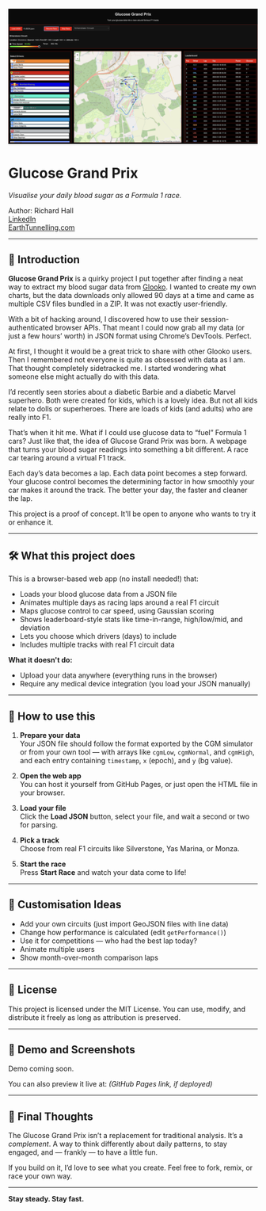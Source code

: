 ![Glucose Grand Prix](images/Glucose-grand-prix.png)
# Glucose Grand Prix  
*Visualise your daily blood sugar as a Formula 1 race.*

Author: Richard Hall  
[LinkedIn](https://www.linkedin.com/in/rilhia/)  
[EarthTunnelling.com](https://earthtunnelling.com)

---

## 📖 Introduction

**Glucose Grand Prix** is a quirky project I put together after finding a neat way to extract my blood sugar data from [Glooko](https://glooko.com/). I wanted to create my own charts, but the data downloads only allowed 90 days at a time and came as multiple CSV files bundled in a ZIP. It was not exactly user-friendly.

With a bit of hacking around, I discovered how to use their session-authenticated browser APIs. That meant I could now grab all my data (or just a few hours’ worth) in JSON format using Chrome’s DevTools. Perfect.

At first, I thought it would be a great trick to share with other Glooko users. Then I remembered not everyone is quite as obsessed with data as I am. That thought completely sidetracked me. I started wondering what someone else might actually do with this data.

I’d recently seen stories about a diabetic Barbie and a diabetic Marvel superhero. Both were created for kids, which is a lovely idea. But not all kids relate to dolls or superheroes. There are loads of kids (and adults) who are really into F1.

That’s when it hit me. What if I could use glucose data to “fuel” Formula 1 cars? Just like that, the idea of Glucose Grand Prix was born. A webpage that turns your blood sugar readings into something a bit different. A race car tearing around a virtual F1 track.

Each day’s data becomes a lap. Each data point becomes a step forward. Your glucose control becomes the determining factor in how smoothly your car makes it around the track. The better your day, the faster and cleaner the lap.

This project is a proof of concept. It'll be open to anyone who wants to try it or enhance it. 

---

## 🛠️ What this project does

This is a browser-based web app (no install needed!) that:

- Loads your blood glucose data from a JSON file  
- Animates multiple days as racing laps around a real F1 circuit  
- Maps glucose control to car speed, using Gaussian scoring  
- Shows leaderboard-style stats like time-in-range, high/low/mid, and deviation  
- Lets you choose which drivers (days) to include  
- Includes multiple tracks with real F1 circuit data

**What it doesn't do:**

- Upload your data anywhere (everything runs in the browser)  
- Require any medical device integration (you load your JSON manually)

---

## 🚀 How to use this

1. **Prepare your data**  
   Your JSON file should follow the format exported by the CGM simulator or from your own tool — with arrays like `cgmLow`, `cgmNormal`, and `cgmHigh`, and each entry containing `timestamp`, `x` (epoch), and `y` (bg value).

2. **Open the web app**  
   You can host it yourself from GitHub Pages, or just open the HTML file in your browser.

3. **Load your file**  
   Click the **Load JSON** button, select your file, and wait a second or two for parsing.

4. **Pick a track**  
   Choose from real F1 circuits like Silverstone, Yas Marina, or Monza.

5. **Start the race**  
   Press **Start Race** and watch your data come to life!

---

## 🎯 Customisation Ideas

- Add your own circuits (just import GeoJSON files with line data)  
- Change how performance is calculated (edit `getPerformance()`)  
- Use it for competitions — who had the best lap today?  
- Animate multiple users  
- Show month-over-month comparison laps  

---

## 📝 License

This project is licensed under the MIT License. You can use, modify, and distribute it freely as long as attribution is preserved.

---

## 🧪 Demo and Screenshots

Demo coming soon.

You can also preview it live at: *(GitHub Pages link, if deployed)*

---

## 🧠 Final Thoughts

The Glucose Grand Prix isn’t a replacement for traditional analysis. It’s a *complement*. A way to think differently about daily patterns, to stay engaged, and — frankly — to have a little fun.

If you build on it, I’d love to see what you create. Feel free to fork, remix, or race your own way.

---

**Stay steady. Stay fast.**
